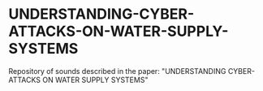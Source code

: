 # UNDERSTANDING-CYBER-ATTACKS-ON-WATER-SUPPLY-SYSTEMS
Repository of sounds described in the paper: "UNDERSTANDING CYBER-ATTACKS ON WATER SUPPLY SYSTEMS"
